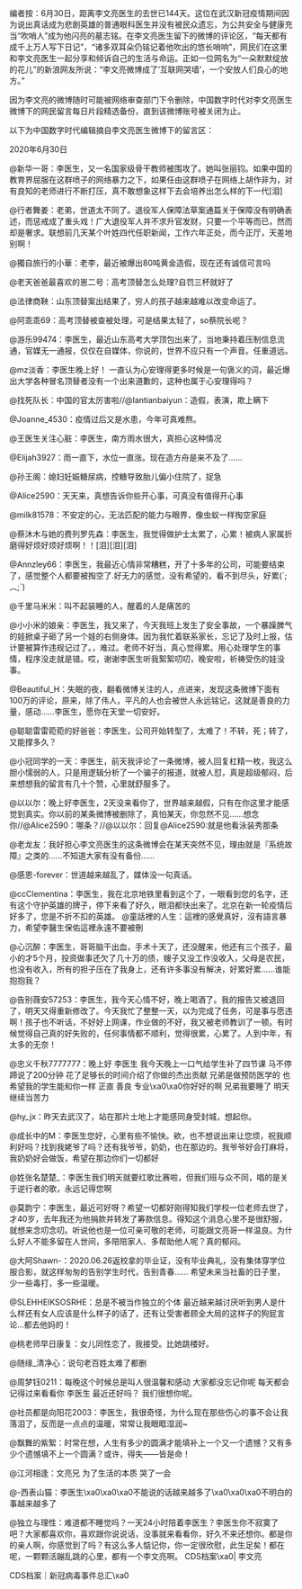 编者按：6月30日，距离李文亮医生的去世已144天。这位在武汉新冠疫情期间因为说出真话成为悲剧英雄的普通眼科医生并没有被民众遗忘，为公共安全与健康充当“吹哨人”成为他闪亮的墓志铭。在李文亮医生留下的微博的评论区，“每天都有成千上万人写下日记”，“诸多双耳朵仍铭记着他吹出的悠长哨响”，网民们在这里和李文亮医生一起分享和倾诉自己的生活与命运。正如一位网名为“一朵默默绽放的花儿”的新浪网友所说：“李文亮微博成了‘互联网哭墙’，一个安放人们良心的地方。”

因为李文亮的微博随时可能被网络审查部门下令删除，中国数字时代对李文亮医生微博下的网民留言每日片段精选备份，直到该微博账号被关闭为止。 

以下为中国数字时代编辑摘自李文亮医生微博下的留言区：

2020年6月30日

@新华一哥：李医生，又一名国家级骨干教师被围攻了。她叫张丽钧。如果中国的教育界屈服在这群喷子的网络暴力之下，如果任由这群喷子在网络上胡作非为，对有良知的老师进行不断打压，真不敢想象这样下去会培养出怎么样的下一代[泪]

@行者舞姜：老弟，世道太不同了。退役军人保障法草案通篇关于保障没有明确表述，而惩戒成了重头戏！广大退役军人并不求升官发财，只要一个平等而已，然而却是奢求。联想前几天某个叶姓四代任职新闻，工作六年正处，而今正厅，天差地别啊！

@獨自旅行的小華：老李，最近被爆出80吨黄金造假，现在还有诚信可言吗

@老天爸爸最喜欢的崽二号：高考顶替怎么处理?自罚三杯就好了

@法律商鞅：山东顶替案出结果了，穷人的孩子越来越难以改变命运了。

@阿乖乖69：高考顶替被查被处理，可是结果太轻了，so蔡院长呢？

@游乐99474：李医生，最近山东高考大学顶包出来了，当地秉持着压制信息流通，官媒无一通报，仅仅在自媒体，你说的，世界不应只有一个声音。任重道远。

@mz淡香：李医生晚上好！ 一直认为心安理得更多时候是一句褒义的词，最近爆出大学各种冒名顶替者没有一个出来道歉的，这种也属于心安理得吗？

@找死队长：中国的官太厉害啦//@Iantianbaiyun：造假，表演，欺上瞒下

@Joanne_4530：疫情过后又是水患，今年可真难熬。

@王医生关注心脏：李医生，南方雨水很大，真担心这种情况

@Elijah3927：雨一直下，水位一直涨。现在造方舟是来不及了……

@孙王阁：媳妇妊娠糖尿病，控糖导致胎儿偏小住院了，捉急

@Alice2590：天天来，真想告诉你些开心事，可真没有值得开心事

@milk81578：不安定的心，无法匹配的能力与眼界，像虫蚁一样掏空家庭

@蔡沐木与她的费列罗先森：李医生，我觉得做护士太累了，心累！被病人家属折磨得好烦好烦好烦啊！！[泪][泪][泪]

@Annzley66：李医生，我最近心情非常糟糕，开了十多年的公司，可能要结束了，感觉整个人都要被掏空了.好无力的感觉，没有希望的，看不到尽头，好累(´;︵;`)

@千里马米米：叫不起装睡的人，醒着的人是痛苦的

@小小米的娘亲：李医生，我又来了，今天我班上发生了安全事故，一个暴躁脾气的娃掀桌子砸了另一个娃的右侧身体。因为我忙着联系家长，忘记了及时上报，估计要被算作违规记过了。，难过。老师不好当，真心觉得累。用心处理学生的事情，程序没走就是错。哎，谢谢李医生听我絮絮叨叨，晚安啦，祈祷受伤的娃没事。

@Beautiful_H：失眠的夜，翻看微博关注的人，点进来，发现这条微博下面有100万的评论，原来，除了伟人，平凡的人也会被世人永远铭记，这就是善良的力量，感动……李医生，愿你在天堂一切安好。

@聪聪雷雷菀菀的好爸爸：李医生，公司开始转型了，太难了！不转，死；转了，又能撑多久？

@小冠同学的一天：李医生，前天我评论了一条微博，被人回复杠精一枚，我这么胆小懦弱的人，只是用逻辑分析了一个骗子的报道，就被人怼，真是超级郁闷，后来想想我的留言有几十个赞，心里就舒服多了。

@以以尔：晚上好李医生，2天没来看你了，世界越来越假，只有在你这里才能感觉到真实。你以前的某条微博被删除了，真怕某天，你忽然不见&#8230;&#8230;想念你//@Alice2590：哪条？//@以以尔：回复@Alice2590:就是他看泳装秀那条

@老龙友：我好担心李文亮医生的这条微博会在某天突然不见，理由就是『系统故障』之类的……不知道大家有没有备份……

@感恩-forever：世道越来越乱了，媒体没一句真话。

@ccClementina：李医生，我在北京地铁里看到这个了，一眼看到您的名字，还有这个守护英雄的牌子，停下来看了好久，眼泪都快出来了。北京在新一轮疫情后好多了，您是不折不扣的英雄。 @童話裡的人生：這裡的感覺真好，沒有語言暴力，希望李醫生保佑這裡永遠不要被刪

@心沉醉：李医生，哥哥脑干出血，手术十天了，还没醒来，他还有三个孩子，最小的才5个月，投资做事还欠了几十万的债，嫂子又没工作没收入，父母是农民，也没有收入，所有的担子压在了我身上，还有许多事没有解决，好累好累……谁能抱抱我？

@告别薇安57253：李医生，我今天心情不好，晚上喝酒了。我的报告又被退回了，明天又得重新修改了。今天我忙了整整一天，以为完成了任务，可是事与愿违啊！孩子也不听话，不好好上网课，作业做的不好，我又被老师教训了一顿。有时候觉得自己真的好失败的，任何事情都不顺利，觉得很累，心累了。人到中年，有太多的无奈！

@忠义千秋7777777：晚上好 李医生 我今天晚上一口气给学生补了四节课 马不停蹄说了200分钟 花了足够长的时间介绍了你做的杰出贡献 兄弟是做预防医学的 也希望我的学生能和你一样 正直 善良 专业\xa0\xa0你好好的啊 兄弟我要睡了 明天继续当苦力

@hy_jx：昨天去武汉了，站在那片土地上才能感同身受封城，想起你。

@成长中的M：李医生您好，心里有些不愉快。欸，也不想说出来让您烦，祝我顺利好吗？找到我姥爷了吗？还有我爷爷，奶奶，也在那边的。我爷爷好会打麻将，我奶奶好会做饭，希望在那边你们一切都好

@姓张名楚楚_：李医生我们明天就要红歌比赛啦，但我们班与众不同，唱的是关于逆行者的歌，永远记得您啊

@莫韵宁：李医生，最近可好呀？希望一切都好刚得知我们学校一位老师去世了，才40岁，去年我还为他捐款并转发了筹款信息。得知这个消息心里不是很舒服，就想来念叨念叨。听说他也是一位可亲可敬的老师，可能跟文亮哥一样温良。为什么好人不能多留在人世间，多陪陪家人、多帮助他人呢？真的郁闷。

@大阿Shawn-：2020.06.26返校拿的毕业证，没有毕业典礼，没有集体穿学位服合影，就这样匆匆的告别学生时代，告别青春…… 希望未来当社畜的日子里，少一些毒打，多一些温暖。

@SLEHHEIKSOSRHE：总是不被当作独立的个体 最近越来越讨厌听到男人是什么样还有女人应该是什么样子的话了，还有让受害者顾全大局的这样子的狗屁言论…都去他妈的！

@桃老师早日康复：女儿同性恋了，我接受。比她跳楼好。

@随缘_清净心：说句老百姓太难了都删

@周梦钰0211：每晚这个时候总是叫人很温馨和感动 大家都没忘记你呢 每天都会记得过来看看你 李医生 最近还好吗？ 我们很想你呢。

@社员都是向阳花2003：李医生，我很奇怪，为什么现在那些伤心的事不会让我落泪了，反而是一点点的温暖，常常让我眼眶湿润~

@飘舞的紫絮：时常在想，人生有多少的圆满才能填补上一个又一个遗憾？又有多少个遗憾填不上一个圆满？或许，得失——皆是命！

@江河相逢：文亮兄 为了生活的本质 哭了一会

@-西表山猫：李医生\xa0\xa0\xa0不能说的话越来越多了\xa0\xa0\xa0不明白的事越来越多了

@独立与理性：难道都不睡觉吗？一天24小时陪着李医生？李医生你不寂寞了吧？大家都喜欢你，喜欢跟你说说话，没事就来看看你，好久不来还想你。都是你的亲人啊，你感觉到了吗？有这么多人惦记你，你一定很欣慰，此生足矣！都在呢，一颗颗活蹦乱跳的心里，都有一个李文亮啊。 CDS档案\xa0| 李文亮

CDS档案｜新冠病毒事件总汇\xa0


